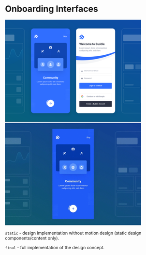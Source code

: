 # Onboarding Interfaces
<p float="left">
	<img src="../assets/onboarding-concept-static.png" alt="Onboarding Concept Static" width="450">
	<img src="../assets/onboarding-concept.gif" alt="Onboarding Concept" width="450">
</p>

`static` - design implementation without motion design (static design components/content only).

`final` - full implementation of the design concept.
